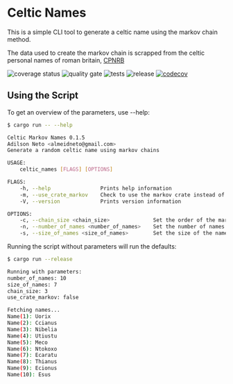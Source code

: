 # Celtic Names
This is a simple CLI tool to generate a celtic name using
the markov chain method.

The data used to create the markov chain is scrapped from the
celtic personal names of roman britain, [CPNRB](https://www.asnc.cam.ac.uk/personalnames/)

![coverage status](https://github.com/aaneto/celtic-names/workflows/Coverage/badge.svg)
![quality gate](https://github.com/aaneto/celtic-names/workflows/Quality%20Gate/badge.svg)
![tests](https://github.com/aaneto/celtic-names/workflows/Tests/badge.svg)
![release](https://github.com/aaneto/celtic-names/workflows/Release/badge.svg)
[![codecov](https://codecov.io/gh/aaneto/celtic-names/branch/master/graph/badge.svg)](https://codecov.io/gh/aaneto/celtic-names)

## Using the Script

To get an overview of the parameters, use --help:

```bash
$ cargo run -- --help

Celtic Markov Names 0.1.5
Adilson Neto <almeidneto@gmail.com>
Generate a random celtic name using markov chains

USAGE:
    celtic_names [FLAGS] [OPTIONS]

FLAGS:
    -h, --help                Prints help information
    -m, --use_crate_markov    Check to use the markov crate instead of this tool custom implementation
    -V, --version             Prints version information

OPTIONS:
    -c, --chain_size <chain_size>              Set the order of the markov chain to use on name generation
    -n, --number_of_names <number_of_names>    Set the number of names to generate
    -s, --size_of_names <size_of_names>        Set the size of the names to generate
```

Running the script without parameters will run the defaults:

```bash
$ cargo run --release

Running with parameters: 
number_of_names: 10
size_of_names: 7
chain_size: 3
use_crate_markov: false

Fetching names...
Name(1): Uorix
Name(2): Ccianus
Name(3): Nibelia
Name(4): Utiustu
Name(5): Meco
Name(6): Ntokoxo
Name(7): Ecaratu
Name(8): Thianus
Name(9): Ecionus
Name(10): Esus
```
